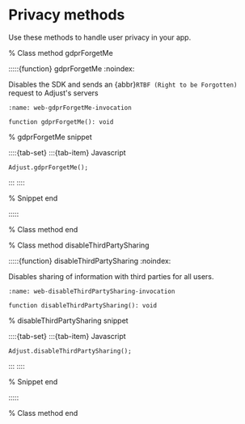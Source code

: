 # Privacy methods

Use these methods to handle user privacy in your app.

% Class method gdprForgetMe

:::::{function} gdprForgetMe
:noindex:

Disables the SDK and sends an {abbr}`RTBF (Right to be Forgotten)` request to Adjust's servers

```{code-block} ts
:name: web-gdprForgetMe-invocation

function gdprForgetMe(): void
```

% gdprForgetMe snippet

::::{tab-set}
:::{tab-item} Javascript
```{code-block} js
Adjust.gdprForgetMe();
```
:::
::::

% Snippet end

:::::

% Class method end

% Class method disableThirdPartySharing

:::::{function} disableThirdPartySharing
:noindex:

Disables sharing of information with third parties for all users.

```{code-block} ts
:name: web-disableThirdPartySharing-invocation

function disableThirdPartySharing(): void
```

% disableThirdPartySharing snippet

::::{tab-set}
:::{tab-item} Javascript
```{code-block} js
Adjust.disableThirdPartySharing();
```
:::
::::

% Snippet end

:::::

% Class method end
